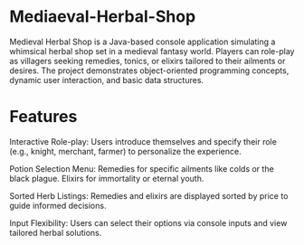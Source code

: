 # Mediaeval-Herbal-Shop

Medieval Herbal Shop is a Java-based console application simulating a whimsical herbal shop set in a medieval fantasy world. Players can role-play as villagers seeking remedies, tonics, or elixirs tailored to their ailments or desires. The project demonstrates object-oriented programming concepts, dynamic user interaction, and basic data structures.

# Features

Interactive Role-play: Users introduce themselves and specify their role (e.g., knight, merchant, farmer) to personalize the experience.

Potion Selection Menu:
Remedies for specific ailments like colds or the black plague.
Elixirs for immortality or eternal youth.

Sorted Herb Listings: Remedies and elixirs are displayed sorted by price to guide informed decisions.

Input Flexibility: Users can select their options via console inputs and view tailored herbal solutions.
